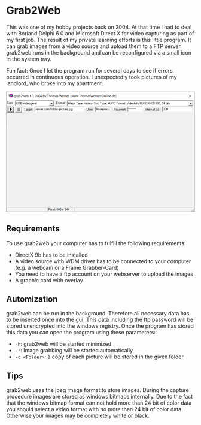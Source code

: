 # Grab2Web

This was one of my hobby projects back on 2004. At that time I had to deal with Borland Delphi 6.0 and Microsoft Direct X for video capturing as part of my first job. The result of my private learning efforts is this little program. It can grab images from a video source and upload them to a FTP server. grab2web runs in the background and can be reconfigured via a small icon in the system tray.

Fun fact: Once I let the program run for several days to see if errors occurred in continuous operation. I unexpectedly took pictures of my landlord, who broke into my apartment. 

![Screenshot](grab2web.png "A screenshot")
		
## Requirements

To use grab2web your computer has to fulfill the following requirements:
* DirectX 9b has to be installed
* A video source with WDM driver has to be connected to your computer (e.g. a webcam or a Frame Grabber-Card)
* You need to have a ftp account on your webserver to upload the images
* A graphic card with overlay

## Automization

grab2web can be run in the background. Therefore all necessary data has to be inserted once into the gui. This data including the ftp password will be stored unencrypted into the windows registry. Once the program has stored this data you can open the program using these parameters:
		
* `-h`: grab2web will be started minimized
* `-r`: Image grabbing will be started automatically
* `-c <Folder>`: a copy of each picture will be stored in the given folder
		
## Tips

grab2web uses the jpeg image format to store images. During the capture procedure images are stored as windows bitmaps internally. Due to the fact that the windows bitmap format can not hold more than 24 bit of color data you should select a video format with no more than 24 bit of color data. Otherwise your images may be completely white or black.